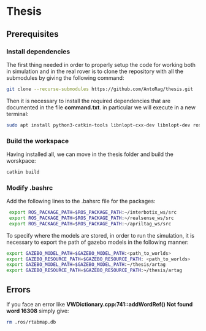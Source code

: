 # Thesis

## Prerequisites

### Install dependencies

The first thing needed in order to properly setup the code for working both in simulation and in the real rover is to clone the repository with all the submodules by giving the following command:

```bash
git clone --recurse-submodules https://github.com/AntoRag/thesis.git
```

Then it is necessary to install the required dependencies that are documented in the file **command.txt**. in particular we will execute in a new terminal:

```bash
sudo apt install python3-catkin-tools libnlopt-cxx-dev libnlopt-dev ros-noetic-moveit-planners-chomp ros-noetic-moveit-planners-ompl-dbgsym ros-noetic-octomap ros-noetic-octovis ros-noetic-octomap-rviz-plugins ros-noetic-octomap-ros
```

### Build the workspace

Having installed all, we can move in the thesis folder and build the worskpace:

```bash
catkin build
 ```

### Modify .bashrc

Add the following lines to the .bahsrc file for the packages:

```bash
 export ROS_PACKAGE_PATH=$ROS_PACKAGE_PATH:~/interbotix_ws/src
 export ROS_PACKAGE_PATH=$ROS_PACKAGE_PATH:~/realsense_ws/src
 export ROS_PACKAGE_PATH=$ROS_PACKAGE_PATH:~/apriltag_ws/src
 ```

To specify where the models are stored, in order to run the simulation, it is necessary to export the path of gazebo models in the following manner:

```bash
export GAZEBO_MODEL_PATH=$GAZEBO_MODEL_PATH:<path_to_worlds>
export GAZEBO_RESOURCE_PATH=$GAZEBO_RESOURCE_PATH: <path_to_worlds>
export GAZEBO_MODEL_PATH=$GAZEBO_MODEL_PATH:~/thesis/artag
export GAZEBO_RESOURCE_PATH=$GAZEBO_RESOURCE_PATH:~/thesis/artag
```

## Errors

If you face an error like **VWDictionary.cpp:741::addWordRef() Not found word 16308** simply give:

```bash
rm .ros/rtabmap.db
```
